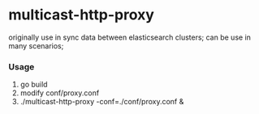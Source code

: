 # multicast-http-proxy
originally use in sync data between elasticsearch clusters; can be use in many scenarios;

### Usage
1. go build
2. modify conf/proxy.conf
3. ./multicast-http-proxy -conf=./conf/proxy.conf &
